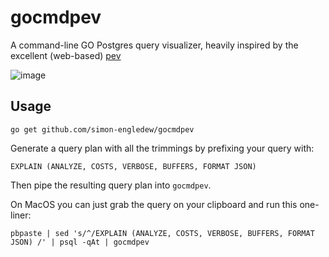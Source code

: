 # gocmdpev
A command-line GO Postgres query visualizer, heavily inspired by the excellent (web-based) [pev](https://github.com/AlexTatiyants/pev)

![image](https://cloud.githubusercontent.com/assets/14410/15449922/bd129a10-1f83-11e6-9480-b4c103d7c0a5.png)

## Usage

```
go get github.com/simon-engledew/gocmdpev
```

Generate a query plan with all the trimmings by prefixing your query with:

`EXPLAIN (ANALYZE, COSTS, VERBOSE, BUFFERS, FORMAT JSON)`

Then pipe the resulting query plan into `gocmdpev`.

On MacOS you can just grab the query on your clipboard and run this one-liner:

`pbpaste | sed 's/^/EXPLAIN (ANALYZE, COSTS, VERBOSE, BUFFERS, FORMAT JSON) /' | psql -qAt | gocmdpev`
